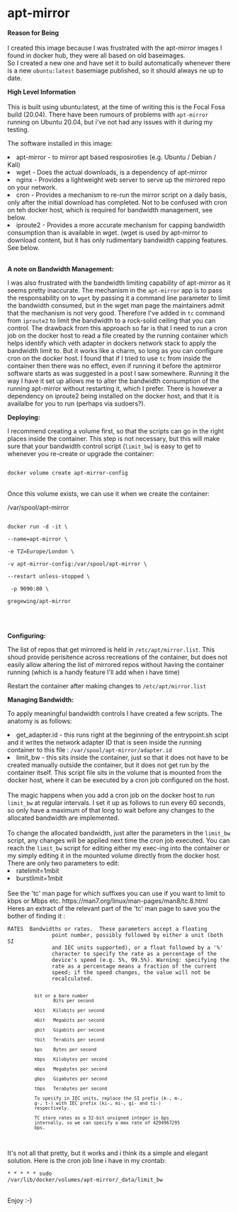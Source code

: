 # apt-mirror

<b>Reason for Being</b><br>
<br>I created this image because I was frustrated with the apt-mirror images I found in docker hub,  they were all based on old baseimages.  
So I created a new one and have set it to build automatically whenever there is a new <code>ubuntu:latest</code> basemiage published, so it should always ne up to date.

<b>High Level Information</b><br>
<br>This is built using ubuntu:latest, at the time of writing this is the Focal Fosa build (20.04).  There have been rumours of problems with <code>apt-mirror</code> running on Ubuntu 20.04, but i've not had any issues with it during my testing.  

The software installed in this image:
<li>apt-mirror  -  to mirror apt based resposiroties (e.g. Ubuntu / Debian / Kali)</li>
<li>wget  -  Does the actual downloads, is a dependency of apt-mirror</li>
<li>nginx  -  Provides a lightweight web server to serve up the mirrored repo on your network.</li>
<li>cron  -  Provides a mechanism to re-run the mirror script on a daily basis, only after the initial download has completed. Not to be confused with cron on teh docker host, which is required for bandwidth management, see below.</li>
<li>iproute2  -  Provides a more accurate mechanism for capping bandwidth consumption than is available in wget. (wget is used by apt-mirror to download content, but it has only rudimentary bandwidth capping features. See below.</li>

<br><b>A note on Bandwidth Management:</b><br>

I was also frustrated with the bandwidth limiting capability of apt-mirror as it seems pretty inaccurate.  The mechanism in the <code>apt-mirror</code> app is to pass the responsability on to <code>wget</code> by passing it a command line parameter to limit the bandwidth consumed, but in the wget man page the maintainers admit that the mechanism is not very good.  Therefore I've added in <code>tc</code> command from <code>iproute2</code> to limit the bandwidth to a rock-solid ceiling that you can control.  The drawback from this approach so far is that I need to run a cron job on the docker host to read a file created by the running container which helps identify which veth adapter in dockers network stack to apply the bandwidth limit to. But it works like a charm, so long as you can configure cron on the docker host.  I found that if I tried to use <code>tc</code> from inside the container then there was no effect, even if running it before the aptmirror software starts as was suggested in a post I saw somewhere.  Running it the way I have it set up allows me to alter the bandwidth consumption of the running apt-mirror without restarting it, which I prefer.  There is however a dependency on iproute2 being installed on the docker host, and that it is availalbe for you to run (perhaps via sudoers?).

<b>Deploying:</b><br>

I recommend creating a volume first, so that the scripts can go in the right places inside the container.  This step is not necessary, but this will make sure that your bandwidth control script (<code>limit_bw</code>) is easy to get to whenever you re-create or upgrade the container:

<code>
docker volume create apt-mirror-config
</code><br>

Once this volume exists, we can use it when we create the container:

/var/spool/apt-mirror

<code>
docker run -d -it \<br>
--name=apt-mirror \<br>
-e TZ=Europe/London \<br>
-v apt-mirror-config:/var/spool/apt-mirror \<br>
--restart unless-stopped \<br>
 -p 9090:80 \<br>
gregewing/apt-mirror<br>
</code><br>

<br><b>Configuring:</b><br>

The list of repos that get mirrored is held in <code>/etc/apt/mirror.list</code>. This shoud provide perisitence across recreations of the container, but does not easily allow altering the list of mirrored repos without having the container running (which is a handy feature I'll add when i have time) 

Restart the container after making changes to <code>/etc/apt/mirror.list</code>

<b>Managing Bandwidth:</b><br>

To apply meaningful bandwidth controls I have created a few scripts.  The anatomy is as follows:<br>
<li>get_adapter.id  -  this runs right at the beginning of the entrypoint.sh scipt and it writes the network adapter ID that is seen inside the running container to this file : <code>/var/spool/apt-mirror/adapter.id</code></li>
<li>limit_bw  -  this sits inside the container, just so that it does not have to be created manually outside the container, but it does not get run by the container itself.  This script file sits in the volume that is mounted from the docker host, where it can be executed by a cron job configured on the host.</li>
<br>
The magic happens when you add a cron job on the docker host to run <code>limit_bw</code> at regular intervals.  I set it up as follows to run every 60 seconds, so only have a maximum of that long to wait before any changes to the allocated bandwidth are implemented.  
<br><br>
To change the allocated bandwidth, just alter the parameters in the <code>limit_bw</code> script, any changes will be applied next time the cron job executed.  You can reach the <code>limit_bw</code> script for editing either my exec-ing into the container or my simply editing it in the mounted volume directly from the docker host.  There are only two parameters to edit:
<li>ratelimit=1mbit</li>
<li>burstlimit=1mbit</li>
<br>
See the 'tc' man page for which suffixes you can use if you want to limit to kbps or Mbps etc.  https://man7.org/linux/man-pages/man8/tc.8.html
<br>
Heres an extract of the relevant part of the 'tc' man page to save you the bother of finding it :
<br>
<code>
RATES  Bandwidths or rates.  These parameters accept a floating
              point number, possibly followed by either a unit (both SI
              and IEC units supported), or a float followed by a '%'
              character to specify the rate as a percentage of the
              device's speed (e.g. 5%, 99.5%). Warning: specifying the
              rate as a percentage means a fraction of the current
              speed; if the speed changes, the value will not be
              recalculated.

              bit or a bare number
                     Bits per second

              kbit   Kilobits per second

              mbit   Megabits per second

              gbit   Gigabits per second

              tbit   Terabits per second

              bps    Bytes per second

              kbps   Kilobytes per second

              mbps   Megabytes per second

              gbps   Gigabytes per second

              tbps   Terabytes per second

              To specify in IEC units, replace the SI prefix (k-, m-,
              g-, t-) with IEC prefix (ki-, mi-, gi- and ti-)
              respectively.

              TC store rates as a 32-bit unsigned integer in bps
              internally, so we can specify a max rate of 4294967295
              bps.
</code>
<br>
It's not all that pretty, but it works and i think its a simple and elegant solution.  Here is the cron job line i have in my crontab:<br>

<code>* * * * * sudo /var/lib/docker/volumes/apt-mirror/_data/limit_bw</code>

<br>Enjoy  :-)
